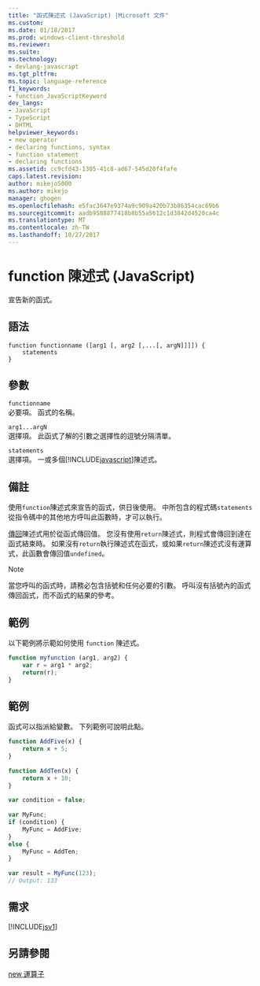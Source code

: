 ```yaml
---
title: "函式陳述式 (JavaScript) |Microsoft 文件"
ms.custom: 
ms.date: 01/18/2017
ms.prod: windows-client-threshold
ms.reviewer: 
ms.suite: 
ms.technology:
- devlang-javascript
ms.tgt_pltfrm: 
ms.topic: language-reference
f1_keywords:
- function_JavaScriptKeyword
dev_langs:
- JavaScript
- TypeScript
- DHTML
helpviewer_keywords:
- new operator
- declaring functions, syntax
- function statement
- declaring functions
ms.assetid: cc9cfd43-1305-41c8-ad67-545d20f4fafe
caps.latest.revision: 
author: mikejo5000
ms.author: mikejo
manager: ghogen
ms.openlocfilehash: e5fac3647e9374a9c909a420b73b86354cac69b6
ms.sourcegitcommit: aadb9588877418b8b55a5612c1d3842d4520ca4c
ms.translationtype: MT
ms.contentlocale: zh-TW
ms.lasthandoff: 10/27/2017
---
```

# <a name="function-statement-javascript"></a>function 陳述式 (JavaScript)
宣告新的函式。  
  
## <a name="syntax"></a>語法  
  
```  
function functionname ([arg1 [, arg2 [,...[, argN]]]]) {  
    statements  
}   
```  
  
## <a name="parameters"></a>參數  
 `functionname`  
 必要項。 函式的名稱。  
  
 `arg1...argN`  
 選擇項。 此函式了解的引數之選擇性的逗號分隔清單。  
  
 `statements`  
 選擇項。 一或多個[!INCLUDE[javascript](../../javascript/includes/javascript-md.md)]陳述式。  
  
## <a name="remarks"></a>備註  
 使用`function`陳述式來宣告的函式，供日後使用。 中所包含的程式碼`statements`從指令碼中的其他地方呼叫此函數時，才可以執行。  
  
 [傳回](../../javascript/reference/return-statement-javascript.md)陳述式用於從函式傳回值。 您沒有使用`return`陳述式，則程式會傳回到達在函式結束時。 如果沒有`return`執行陳述式在函式，或如果`return`陳述式沒有運算式，此函數會傳回值`undefined`。  
  
> [!NOTE]
>  當您呼叫的函式時，請務必包含括號和任何必要的引數。 呼叫沒有括號內的函式傳回函式，而不函式的結果的參考。  
  
## <a name="example"></a>範例  
 以下範例將示範如何使用 `function` 陳述式。  
  
```JavaScript  
function myfunction (arg1, arg2) {  
    var r = arg1 * arg2;  
    return(r);  
}  
```  
  
## <a name="example"></a>範例  
 函式可以指派給變數。 下列範例可說明此點。  
  
```JavaScript  
function AddFive(x) {  
    return x + 5;  
}  
  
function AddTen(x) {  
    return x + 10;  
}  
  
var condition = false;  
  
var MyFunc;  
if (condition) {  
    MyFunc = AddFive;  
}  
else {  
    MyFunc = AddTen;  
}  
  
var result = MyFunc(123);  
// Output: 133  
```  
  
## <a name="requirements"></a>需求  
 [!INCLUDE[jsv1](../../javascript/misc/includes/jsv1-md.md)]  
  
## <a name="see-also"></a>另請參閱  
 [new 運算子](../../javascript/reference/new-operator-decrementjavascript.md)
